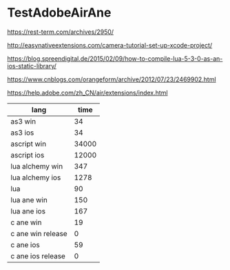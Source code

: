 # TestAdobeAirAne
https://rest-term.com/archives/2950/

http://easynativeextensions.com/camera-tutorial-set-up-xcode-project/

https://blog.spreendigital.de/2015/02/09/how-to-compile-lua-5-3-0-as-an-ios-static-library/

https://www.cnblogs.com/orangeform/archive/2012/07/23/2469902.html

https://help.adobe.com/zh_CN/air/extensions/index.html

|  lang   | time  |
|  ----  | ----  |
| as3 win | 34 |
| as3 ios | 34 |
| ascript win  | 34000 |
| ascript ios  | 12000 |
| lua alchemy win  | 347 |
| lua alchemy ios  | 1278 |
| lua  | 90 |
| lua ane win  | 150 |
| lua ane ios  | 167 |
| c ane win  | 19 |
| c ane win release  | 0 |
| c ane ios  | 59 |
| c ane ios release  | 0 |